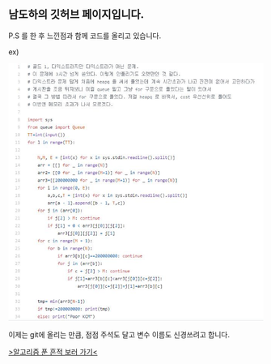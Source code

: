 ## 남도하의 깃허브 페이지입니다.

P.S 를 한 후 느낀점과 함께 코드를 올리고 있습니다.

ex)



![예시](https://github.com/waroad/waroad.github.io/blob/main/github_ex.JPG)

이제는 git에 올리는 만큼, 점점 주석도 달고 변수 이름도 신경쓰려고 합니다.


[>알고리즘 푼 흔적 보러 가기<](https://github.com/waroad/Problem-Solving)
